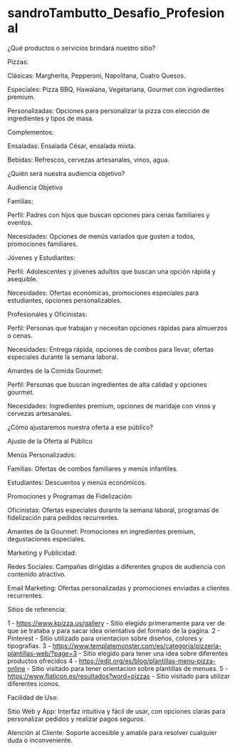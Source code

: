 # sandroTambutto_Desafio_Profesional

¿Qué productos o servicios brindará nuestro sitio? 

Pizzas:

Clásicas: Margherita, Pepperoni, Napolitana, Cuatro Quesos.

Especiales: Pizza BBQ, Hawaiana, Vegetariana, Gourmet con ingredientes premium.

Personalizadas: Opciones para personalizar la pizza con elección de ingredientes y tipos de masa.

Complementos:

Ensaladas: Ensalada César, ensalada mixta.

Bebidas: Refrescos, cervezas artesanales, vinos, agua.


¿Quién será nuestra audiencia objetivo?

Audiencia Objetivo

Familias:

Perfil: Padres con hijos que buscan opciones para cenas familiares y eventos.

Necesidades: Opciones de menús variados que gusten a todos, promociones familiares.

Jóvenes y Estudiantes:

Perfil: Adolescentes y jóvenes adultos que buscan una opción rápida y asequible.

Necesidades: Ofertas económicas, promociones especiales para estudiantes, opciones personalizables.

Profesionales y Oficinistas:

Perfil: Personas que trabajan y necesitan opciones rápidas para almuerzos o cenas.

Necesidades: Entrega rápida, opciones de combos para llevar, ofertas especiales durante la semana laboral.

Amantes de la Comida Gourmet:

Perfil: Personas que buscan ingredientes de alta calidad y opciones gourmet.

Necesidades: Ingredientes premium, opciones de maridaje con vinos y cervezas artesanales.

¿Cómo ajustaremos nuestra oferta a ese público?

Ajuste de la Oferta al Público

Menús Personalizados:

Familias: Ofertas de combos familiares y menús infantiles.

Estudiantes: Descuentos y menús económicos.

Promociones y Programas de Fidelización:

Oficinistas: Ofertas especiales durante la semana laboral, programas de fidelización para pedidos recurrentes.

Amantes de la Gourmet: Promociones en ingredientes premium, degustaciones especiales.

Marketing y Publicidad:

Redes Sociales: Campañas dirigidas a diferentes grupos de audiencia con contenido atractivo.

Email Marketing: Ofertas personalizadas y promociones enviadas a clientes recurrentes.

Sitios de referencia:

1 - https://www.kpizza.us/gallery - Sitio elegido primeramente para ver de que se trataba y para sacar idea orientativa del formato de la pagina.
2 - Pinterest - Sitio utilizado para orientacion sobre diseños, colores y tipografias.
3 - https://www.templatemonster.com/es/categoria/pizzeria-plantillas-web/?page=3 - Sitio elegido para tener una idea sobre diferentes productos ofrecidos
4 - https://edit.org/es/blog/plantillas-menu-pizza-online - Sitio visitado para tener orientacion sobre plantillas de menues. 
5 - https://www.flaticon.es/resultados?word=pizzas - Sitio visitado para utilizar diferentes iconos.

Facilidad de Uso:

Sitio Web y App: Interfaz intuitiva y fácil de usar, con opciones claras para personalizar pedidos y realizar pagos seguros.

Atención al Cliente: Soporte accesible y amable para resolver cualquier duda o inconveniente.
